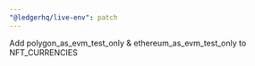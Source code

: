 ```yaml
---
"@ledgerhq/live-env": patch
---
```


Add polygon_as_evm_test_only & ethereum_as_evm_test_only to NFT_CURRENCIES
